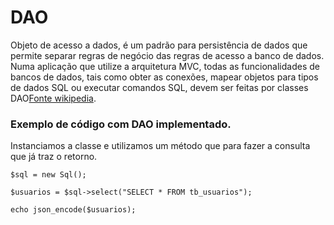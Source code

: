 # DAO

Objeto de acesso a dados, é um padrão para persistência de dados que permite separar regras de negócio das regras de acesso a banco de dados. Numa aplicação que utilize a arquitetura MVC, todas as funcionalidades de bancos de dados, tais como obter as conexões, mapear objetos para tipos de dados SQL ou executar comandos SQL, devem ser feitas por classes DAO[Fonte wikipedia](https://pt.wikipedia.org/wiki/Objeto_de_acesso_a_dados).

### Exemplo de código com DAO implementado.
Instanciamos a classe e utilizamos um método que para fazer a consulta que já traz
o retorno.

```
$sql = new Sql();

$usuarios = $sql->select("SELECT * FROM tb_usuarios");

echo json_encode($usuarios);
```